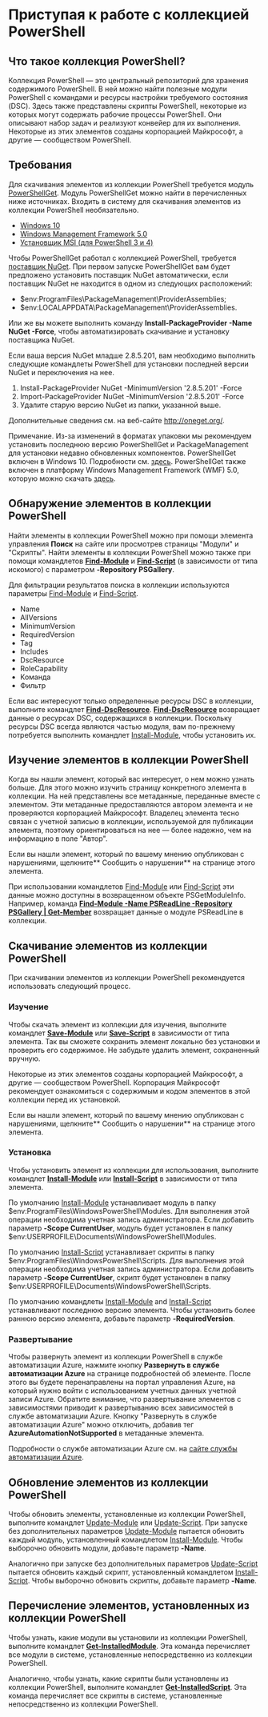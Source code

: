 # Приступая к работе с коллекцией PowerShell

## Что такое коллекция PowerShell?

Коллекция PowerShell — это центральный репозиторий для хранения содержимого PowerShell.
В ней можно найти полезные модули PowerShell с командами и ресурсы настройки требуемого состояния (DSC). Здесь также представлены скрипты PowerShell, некоторые из которых могут содержать рабочие процессы PowerShell. Они описывают набор задач и реализуют конвейер для их выполнения.
Некоторые из этих элементов созданы корпорацией Майкрософт, а другие — сообществом PowerShell.

## Требования

Для скачивания элементов из коллекции PowerShell требуется модуль [PowerShellGet](http://go.microsoft.com/fwlink/?LinkID=760387&clcid=0x409). Модуль PowerShellGet можно найти в перечисленных ниже источниках. Входить в систему для скачивания элементов из коллекции PowerShell необязательно.

-   [Windows 10](http://go.microsoft.com/fwlink/?LinkID=624830&clcid=0x409)
-   [Windows Management Framework 5.0](http://go.microsoft.com/fwlink/?LinkId=398175)
-   [Установщик MSI (для PowerShell 3 и 4)](http://go.microsoft.com/fwlink/?LinkID=746217&clcid=0x409)

Чтобы PowerShellGet работал с коллекцией PowerShell, требуется [поставщик NuGet](http://go.microsoft.com/fwlink/?LinkId=722208). При первом запуске PowerShellGet вам будет предложено установить поставщик NuGet автоматически, если поставщик NuGet не находится в одном из следующих расположений:

-   $env:ProgramFiles\\PackageManagement\\ProviderAssemblies;
-   $env:LOCALAPPDATA\\PackageManagement\\ProviderAssemblies.

Или же вы можете выполнить команду **Install-PackageProvider -Name NuGet -Force**, чтобы автоматизировать скачивание и установку поставщика NuGet.

  
Если ваша версия NuGet младше 2.8.5.201, вам необходимо выполнить следующие командлеты PowerShell для установки последней версии NuGet и переключения на нее.

1.  Install-PackageProvider NuGet -MinimumVersion '2.8.5.201' -Force
2.  Import-PackageProvider NuGet -MinimumVersion '2.8.5.201' -Force
3.  Удалите старую версию NuGet из папки, указанной выше.

Дополнительные сведения см. на веб-сайте <http://oneget.org/>.

  
Примечание. Из-за изменений в форматах упаковки мы рекомендуем установить последнюю версию PowerShellGet и PackageManagement для установки недавно обновленных компонентов. PowerShellGet включен в Windows 10. Подробности см. [здесь](http://go.microsoft.com/fwlink/?LinkID=624830&clcid=0x409).
PowerShellGet также включен в платформу Windows Management Framework (WMF) 5.0, которую можно скачать [здесь](http://go.microsoft.com/fwlink/?LinkId=398175).

## Обнаружение элементов в коллекции PowerShell

Найти элементы в коллекции PowerShell можно при помощи элемента управления **Поиск** на сайте или просмотрев страницы "Модули" и "Скрипты". Найти элементы в коллекции PowerShell можно также при помощи командлетов [**Find-Module**](http://go.microsoft.com/fwlink/?LinkID=760387&clcid=0x409) и [**Find-Script**](http://go.microsoft.com/fwlink/?LinkID=760387&clcid=0x409) (в зависимости от типа искомого) с параметром **-Repository PSGallery**.

Для фильтрации результатов поиска в коллекции используются параметры [Find-Module](http://go.microsoft.com/fwlink/?LinkID=760387&clcid=0x409) и [Find-Script](http://go.microsoft.com/fwlink/?LinkID=760387&clcid=0x409).

- Name
- AllVersions
- MinimumVersion
- RequiredVersion
- Tag
- Includes
- DscResource
- RoleCapability
- Команда
- Фильтр

Если вас интересуют только определенные ресурсы DSC в коллекции, выполните командлет [**Find-DscResource**](http://go.microsoft.com/fwlink/?LinkID=760387&clcid=0x409).
[**Find-DscResource**](http://go.microsoft.com/fwlink/?LinkID=760387&clcid=0x409) возвращает данные о ресурсах DSC, содержащихся в коллекции. Поскольку ресурсы DSC всегда являются частью модуля, вам по-прежнему потребуется выполнить командлет [Install-Module](http://go.microsoft.com/fwlink/?LinkID=760387&clcid=0x409), чтобы установить их.

## Изучение элементов в коллекции PowerShell

Когда вы нашли элемент, который вас интересует, о нем можно узнать больше. Для этого можно изучить страницу конкретного элемента в коллекции. На ней представлены все метаданные, переданные вместе с элементом. Эти метаданные предоставляются автором элемента и не проверяются корпорацией Майкрософт. Владелец элемента тесно связан с учетной записью в коллекции, используемой для публикации элемента, поэтому ориентироваться на нее — более надежно, чем на информацию в поле "Автор".

Если вы нашли элемент, который по вашему мнению опубликован с нарушениями, щелкните** Сообщить о нарушении** на странице этого элемента.

При использовании командлетов [Find-Module](http://go.microsoft.com/fwlink/?LinkID=760387&clcid=0x409) или [Find-Script](http://go.microsoft.com/fwlink/?LinkID=760387&clcid=0x409) эти данные можно доступны в возвращенном объекте PSGetModuleInfo. Например, команда [**Find-Module -Name PSReadLine -Repository PSGallery | Get-Member**](http://go.microsoft.com/fwlink/?LinkID=760387&clcid=0x409) возвращает данные о модуле PSReadLine в коллекции.

## Скачивание элементов из коллекции PowerShell

При скачивании элементов из коллекции PowerShell рекомендуется использовать следующий процесс.

### Изучение

Чтобы скачать элемент из коллекции для изучения, выполните командлет [**Save-Module**](http://go.microsoft.com/fwlink/?LinkID=760387&clcid=0x409) или [**Save-Script**](http://go.microsoft.com/fwlink/?LinkID=760387&clcid=0x409) в зависимости от типа элемента. Так вы сможете сохранить элемент локально без установки и проверить его содержимое. Не забудьте удалить элемент, сохраненный вручную.

Некоторые из этих элементов созданы корпорацией Майкрософт, а другие — сообществом PowerShell. Корпорация Майкрософт рекомендует ознакомиться с содержимым и кодом элементов в этой коллекции перед их установкой.

Если вы нашли элемент, который по вашему мнению опубликован с нарушениями, щелкните** Сообщить о нарушении** на странице этого элемента.

### Установка

Чтобы установить элемент из коллекции для использования, выполните командлет [**Install-Module**](http://go.microsoft.com/fwlink/?LinkID=760387&clcid=0x409) или [**Install-Script**](http://go.microsoft.com/fwlink/?LinkID=760387&clcid=0x409) в зависимости от типа элемента.

По умолчанию [Install-Module](http://go.microsoft.com/fwlink/?LinkID=760387&clcid=0x409) устанавливает модуль в папку $env:ProgramFiles\\WindowsPowerShell\\Modules. Для выполнения этой операции необходима учетная запись администратора. Если добавить параметр **-Scope CurrentUser**, модуль будет установлен в папку $env:USERPROFILE\\Documents\\WindowsPowerShell\\Modules.

По умолчанию [Install-Script](http://go.microsoft.com/fwlink/?LinkID=760387&clcid=0x409) устанавливает скрипты в папку $env:ProgramFiles\\WindowsPowerShell\\Scripts. Для выполнения этой операции необходима учетная запись администратора. Если добавить параметр **-Scope CurrentUser**, скрипт будет установлен в папку $env:USERPROFILE\\Documents\\WindowsPowerShell\\Scripts.

По умолчанию командлеты [Install-Module](http://go.microsoft.com/fwlink/?LinkID=760387&clcid=0x409) and [Install-Script](http://go.microsoft.com/fwlink/?LinkID=760387&clcid=0x409) устанавливают последнюю версию элемента. Чтобы установить более раннюю версию элемента, добавьте параметр **-RequiredVersion**.

### Развертывание

Чтобы развернуть элемент из коллекции PowerShell в службе автоматизации Azure, нажмите кнопку **Развернуть в службе автоматизации Azure** на странице подробностей об элементе. После этого вы будете перенаправлены на портал управления Azure, на который нужно войти с использованием учетных данных учетной записи Azure. Обратите внимание, что развертывание элементов с зависимостями приводит к развертыванию всех зависимостей в службе автоматизации Azure. Кнопку "Развернуть в службе автоматизации Azure" можно отключить, добавив тег **AzureAutomationNotSupported** в метаданные элемента.

Подробности о службе автоматизации Azure см. на [сайте службы автоматизации Azure](http://azure.microsoft.com/en-us/services/automation/).

## Обновление элементов из коллекции PowerShell

Чтобы обновить элементы, установленные из коллекции PowerShell, выполните командлет [Update-Module](http://go.microsoft.com/fwlink/?LinkID=760387&clcid=0x409) или [Update-Script](http://go.microsoft.com/fwlink/?LinkID=760387&clcid=0x409). При запуске без дополнительных параметров [Update-Module](http://go.microsoft.com/fwlink/?LinkID=760387&clcid=0x409) пытается обновить каждый модуль, установленный командлетом [Install-Module](http://go.microsoft.com/fwlink/?LinkID=760387&clcid=0x409).
Чтобы выборочно обновить модули, добавьте параметр **-Name**.

Аналогично при запуске без дополнительных параметров [Update-Script](http://go.microsoft.com/fwlink/?LinkID=760387&clcid=0x409) пытается обновить каждый скрипт, установленный командлетом [Install-Script](http://go.microsoft.com/fwlink/?LinkID=760387&clcid=0x409).
Чтобы выборочно обновить скрипты, добавьте параметр **-Name**.

## Перечисление элементов, установленных из коллекции PowerShell

Чтобы узнать, какие модули вы установили из коллекции PowerShell, выполните командлет [**Get-InstalledModule**](http://go.microsoft.com/fwlink/?LinkID=760387&clcid=0x409). Эта команда перечисляет все модули в системе, установленные непосредственно из коллекции PowerShell.

Аналогично, чтобы узнать, какие скрипты были установлены из коллекции PowerShell, выполните командлет [**Get-InstalledScript**](http://go.microsoft.com/fwlink/?LinkID=760387&clcid=0x409). Эта команда перечисляет все скрипты в системе, установленные непосредственно из коллекции PowerShell.


<!--HONumber=Aug16_HO3-->



